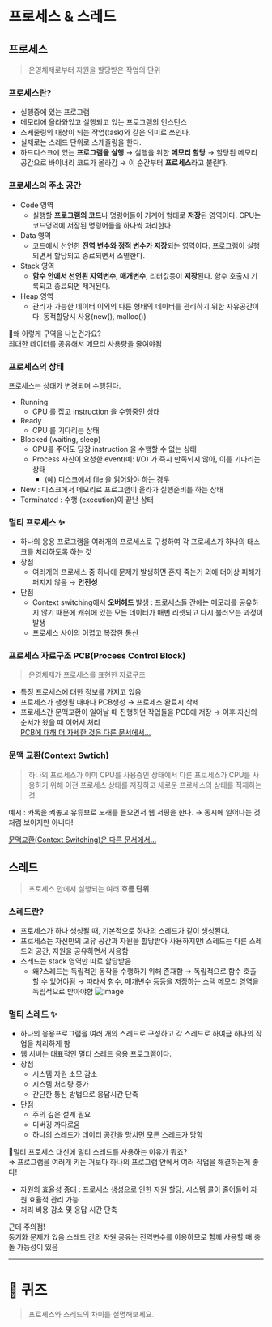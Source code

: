# 프로세스 & 스레드
## 프로세스
> 운영체제로부터 자원을 할당받은 작업의 단위

### 프로세스란?

- 실행중에 있는 프로그램
- 메모리에 올라와있고 실행되고 있는 프로그램의 인스턴스
- 스케줄링의 대상이 되는 작업(task)와 같은 의미로 쓰인다.
- 실제로는 스레드 단위로 스케줄링을 한다.
- 하드디스크에 있는 **프로그램을 실행** → 실행을 위한 **메모리 할당** → 할당된 메모리 공간으로 바이너리 코드가 올라감 → 이 순간부터 **프로세스**라고 불린다.

### 프로세스의 주소 공간

- Code 영역
    - 실행할 **프로그램의 코드**나 명령어들이 기계어 형태로 **저장**된 영역이다. CPU는 코드영역에 저장된 명령어들을 하나씩 처리한다.
- Data 영역
    - 코드에서 선언한 **전역 변수와 정적 변수가 저장**되는 영역이다. 프로그램이 실행되면서 할당되고 종료되면서 소멸한다.
- Stack 영역
    - **함수 안에서 선언된 지역변수, 매개변수**, 리터값등이 **저장**된다. 함수 호출시 기록되고 종료되면 제거된다.
- Heap 영역
    - 관리가 가능한 데이터 이외의 다른 형태의 데이터를 관리하기 위한 자유공간이다. 동적할당시 사용(new(), malloc())

🤔왜 이렇게 구역을 나눈건가요?  
최대한 데이터를 공유해서 메모리 사용량을 줄여야됨

### 프로세스의 상태

프로세스는 상태가 변경되며 수행된다. 

- Running
    - CPU 를 잡고 instruction 을 수행중인 상태
- Ready
    - CPU 를 기다리는 상태
- Blocked (waiting, sleep)
    - CPU를 주어도 당장 instruction 을 수행할 수 없는 상태
    - Process 자신이 요청한 event(예: I/O) 가 즉시 만족되지 않아, 이를 기다리는 상태
        - (예) 디스크에서 file 을 읽어와야 하는 경우
- New : 디스크에서 메모리로 프로그램이 올라가 실행준비를 하는 상태
- Terminated : 수행 (execution)이 끝난 상태

### 멀티 프로세스 ✨

- 하나의 응용 프로그램을 여러개의 프로세스로 구성하여 각 프로세스가 하나의 태스크를 처리하도록 하는 것
- 장점
    - 여러개의 프로세스 중 하나에 문제가 발생하면 혼자 죽는거 외에 더이상 피해가 퍼지지 않음 → **안전성**
- 단점
    - Context switching에서 **오버헤드** 발생 : 프로세스들 간에는 메모리를 공유하지 않기 때문에 캐쉬에 있는 모든 데이터가 매번 리셋되고 다시 불러오는 과정이 발생
    - 프로세스 사이의 어렵고 복잡한 통신

### 프로세스 자료구조 PCB(Process Control Block)

> 운영체제가 프로세스를 표현한 자료구조
- 특정 프로세스에 대한 정보를 가지고 있음
- 프로세스가 생성될 때마다 PCB생성 → 프로세스 완료시 삭제
- 프로세스간 문맥교환이 일어날 때 진행하던 작업들을 PCB에 저장 → 이후 자신의 순서가 왔을 때 이어서 처리  
[PCB에 대해 더 자세한 것은 다른 문서에서...](https://github.com/gyungmean/cs_study/blob/main/%EC%9A%B4%EC%98%81%EC%B2%B4%EC%A0%9C/Context%20Switching.md)


### 문맥 교환(Context Swtich)

> 하나의 프로세스가 이미 CPU를 사용중인 상태에서 다른 프로세스가 CPU를 사용하기 위해 이전 프로세스 상태를 저장하고 새로운 프로세스의 상태를 적재하는 것.


예시 : 카톡을 켜놓고 유튜브로 노래를 들으면서 웹 서핑을 한다. → 동시에 일어나는 것 처럼 보이지만 아니다!

[문맥교환(Context Switching)은 다른 문서에서...](https://github.com/gyungmean/cs_study/blob/main/%EC%9A%B4%EC%98%81%EC%B2%B4%EC%A0%9C/Context%20Switching.md)

## 스레드

> 프로세스 안에서 실행되는 여러 **흐름 단위**

### 스레드란?

- 프로세스가 하나 생성될 때, 기본적으로 하나의 스레드가 같이 생성된다.
- 프로세스는 자신만의 고유 공간과 자원을 할당받아 사용하지만! 스레드는 다른 스레드와 공간, 자원을 공유하면서 사용함
- 스레드는 stack 영역만 따로 할당받음
    - 왜?스레드는 독립적인 동작을 수행하기 위해 존재함 → 독립적으로 함수 호출 할 수 있어야됨 → 따라서 함수, 매개변수 등등을 저장하는 스택 메모리 영역을 독립적으로 받아야함
![image](https://github.com/gyungmean/cs_study/assets/70059000/43bfd08f-8566-44aa-863e-4cbaef8f5c79)

### 멀티 스레드 ✨

- 하나의 응용프로그램을 여러 개의 스레드로 구성하고 각 스레드로 하여금 하나의 작업을 처리하게 함
- 웹 서버는 대표적인 멀티 스레드 응용 프로그램이다.
- 장점
    - 시스템 자원 소모 감소
    - 시스템 처리량 증가
    - 간단한 통신 방법으로 응답시간 단축
- 단점
    - 주의 깊은 설계 필요
    - 디버깅 까다로움
    - 하나의 스레드가 데이터 공간을 망치면 모든 스레드가 망함

🤔멀티 프로세스 대신에 멀티 스레드를 사용하는 이유가 뭐죠?  
⇒ 프로그램을 여러개 키는 거보다 하나의 프로그램 안에서 여러 작업을 해결하는게 좋다!

- 자원의 효율성 증대 : 프로세스 생성으로 인한 자원 할당, 시스템 콜이 줄어들어 자원 효율적 관리 가능
- 처리 비용 감소 및 응답 시간 단축

근데 주의점!   
동기화 문제가 있음 스레드 간의 자원 공유는 전역변수를 이용하므로 함께 사용할 때 충돌 가능성이 있음

---
# :pencil: 퀴즈
> 프로세스와 스레드의 차이를 설명해보세요.
